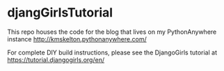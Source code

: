 # djangGirlsTutorial

This repo houses the code for the blog that lives on my PythonAnywhere instance http://kmskelton.pythonanywhere.com/

For complete DIY build instructions, please see the DjangoGirls tutorial at https://tutorial.djangogirls.org/en/
